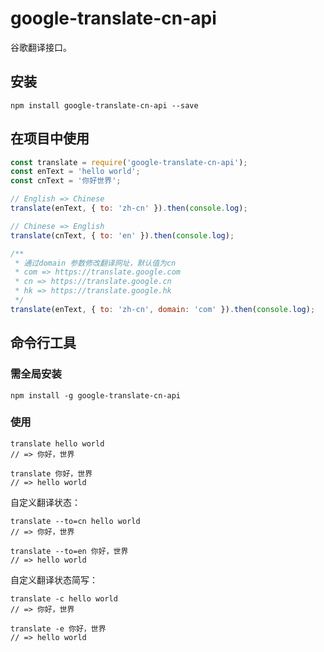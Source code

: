 # google-translate-cn-api

谷歌翻译接口。

## 安装

```
npm install google-translate-cn-api --save
```

## 在项目中使用

```javascript
const translate = require('google-translate-cn-api');
const enText = 'hello world';
const cnText = '你好世界';

// English => Chinese
translate(enText, { to: 'zh-cn' }).then(console.log);

// Chinese => English
translate(cnText, { to: 'en' }).then(console.log);

/**
 * 通过domain 参数修改翻译网址，默认值为cn
 * com => https://translate.google.com
 * cn => https://translate.google.cn
 * hk => https://translate.google.hk
 */
translate(enText, { to: 'zh-cn', domain: 'com' }).then(console.log);
```
## 命令行工具

### 需全局安装

```
npm install -g google-translate-cn-api
```

### 使用

```
translate hello world
// => 你好，世界

translate 你好，世界
// => hello world
```

自定义翻译状态：

```
translate --to=cn hello world
// => 你好，世界

translate --to=en 你好，世界
// => hello world
```

自定义翻译状态简写：

```
translate -c hello world
// => 你好，世界

translate -e 你好，世界
// => hello world
```
